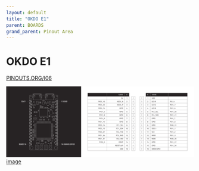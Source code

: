 ```yaml
---
layout: default
title: "OKDO E1"
parent: BOARDS
grand_parent: Pinout Area
---
```


# OKDO E1

<a href="https://www.PINOUTS.ORG/I06">PINOUTS.ORG/I06</a>

![image](./assets/94.png)  
[image](./assets/94.png)
